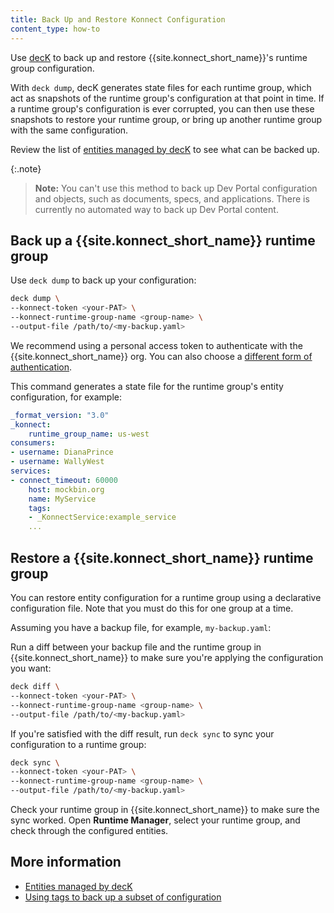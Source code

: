 ```yaml
---
title: Back Up and Restore Konnect Configuration
content_type: how-to
---
```


Use [decK](/deck/latest/installation/) to back up and restore 
{{site.konnect_short_name}}'s runtime group configuration. 

With `deck dump`, decK generates state files for each runtime group, which act 
as snapshots of the runtime group's configuration at that point in time.
If a runtime group's configuration is ever corrupted, you can then use these snapshots to 
restore your runtime group, or bring up another runtime group with the same configuration.

Review the list of [entities managed by decK](/deck/latest/reference/entities/) to see what can 
be backed up.

{:.note}
> **Note:** You can't use this method to back up
Dev Portal configuration and objects, such as documents, specs, and applications.
There is currently no automated way to back up Dev Portal content.

## Back up a {{site.konnect_short_name}} runtime group

Use `deck dump` to back up your configuration:

```sh
deck dump \
--konnect-token <your-PAT> \
--konnect-runtime-group-name <group-name> \
--output-file /path/to/<my-backup.yaml>
```

We recommend using a personal access token to authenticate with the {{site.konnect_short_name}} org. 
You can also choose a [different form of authentication](/deck/latest/guides/konnect).

This command generates a state file for the runtime group's entity
configuration, for example:

```yaml
_format_version: "3.0"
_konnect:
    runtime_group_name: us-west
consumers:
- username: DianaPrince
- username: WallyWest
services:
- connect_timeout: 60000
    host: mockbin.org
    name: MyService
    tags:
    - _KonnectService:example_service
    ...
```

## Restore a {{site.konnect_short_name}} runtime group

You can restore entity configuration for a runtime group using a declarative configuration file.
Note that you must do this for one group at a time.

Assuming you have a backup file, for example, `my-backup.yaml`:

Run a diff between your backup file and the runtime group in {{site.konnect_short_name}} to 
make sure you're applying the configuration you want:

```sh
deck diff \
--konnect-token <your-PAT> \
--konnect-runtime-group-name <group-name> \
--output-file /path/to/<my-backup.yaml>
```

If you're satisfied with the diff result, run `deck sync` to sync your configuration to 
a runtime group:

```sh
deck sync \
--konnect-token <your-PAT> \
--konnect-runtime-group-name <group-name> \
--output-file /path/to/<my-backup.yaml>
```

Check your runtime group in {{site.konnect_short_name}} to make sure the sync worked. 
Open **Runtime Manager**, select your runtime group, and check through the configured entities.

## More information
* [Entities managed by decK](/deck/latest/reference/entities/)
* [Using tags to back up a subset of configuration](/deck/latest/guides/backup-restore/#manage-a-subset-of-configuration)